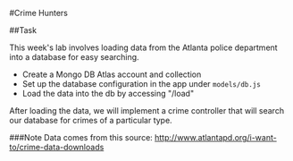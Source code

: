 #Crime Hunters

##Task

This week's lab involves loading data from the Atlanta police department into a database for easy searching.

- Create a Mongo DB Atlas account and collection
- Set up the database configuration in the app under `models/db.js`
- Load the data into the db by accessing "/load"

After loading the data, we will implement a crime controller that will search our database for crimes of a particular type.

###Note 
Data comes from this source:
http://www.atlantapd.org/i-want-to/crime-data-downloads